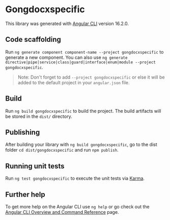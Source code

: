 # Gongdocxspecific

This library was generated with [Angular CLI](https://github.com/angular/angular-cli) version 16.2.0.

## Code scaffolding

Run `ng generate component component-name --project gongdocxspecific` to generate a new component. You can also use `ng generate directive|pipe|service|class|guard|interface|enum|module --project gongdocxspecific`.
> Note: Don't forget to add `--project gongdocxspecific` or else it will be added to the default project in your `angular.json` file. 

## Build

Run `ng build gongdocxspecific` to build the project. The build artifacts will be stored in the `dist/` directory.

## Publishing

After building your library with `ng build gongdocxspecific`, go to the dist folder `cd dist/gongdocxspecific` and run `npm publish`.

## Running unit tests

Run `ng test gongdocxspecific` to execute the unit tests via [Karma](https://karma-runner.github.io).

## Further help

To get more help on the Angular CLI use `ng help` or go check out the [Angular CLI Overview and Command Reference](https://angular.io/cli) page.
